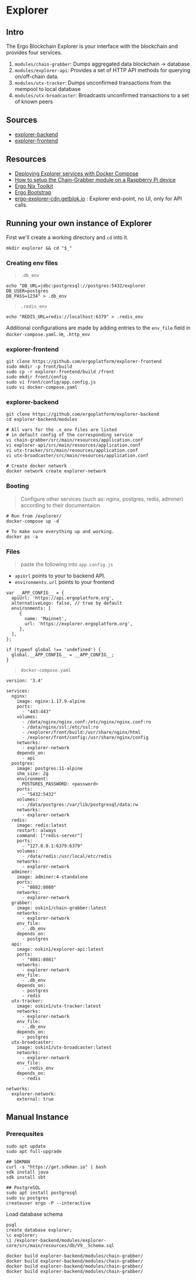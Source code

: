 # Explorer

## Intro 

The Ergo Blockchain Explorer is your interface with the blockchain and provides four services. 

1. `modules/chain-grabber`: Dumps aggregated data blockchain -> database
2. `modules/explorer-api`: Provides a set of HTTP API methods for querying on/off-chain data.
3. `modules/utx-tracker`: Dumps unconfirmed transactions from the mempool to local database
4. `modules/utx-broadcaster`: Broadcasts unconfirmed transactions to a set of known peers

## Sources

- [explorer-backend](https://github.com/ergoplatform/explorer-backend)
- [explorer-frontend](https://github.com/ergoplatform/explorer-frontend)


## Resources

- [Deploying Explorer services with Docker Compose](https://github.com/ergoplatform/explorer-backend/wiki/Deploying-explorer-services-with-docker-compose)
- [How to setup the Chain-Grabber module on a Raspberry Pi device](rpi-blockchain-explorer.md)
- [Ergo Nix Toolkit](https://github.com/ergoplatform/ergo-nix)
- [Ergo Bootstrap](https://github.com/ergoplatform/ergo-bootstrap)
- [ergo-explorer-cdn.getblok.io](https://ergo-explorer-cdn.getblok.io/) : Explorer end-point, no UI, only for API calls. 


## Running your own instance of Explorer 

First we'll create a working directory and `cd` into it. 

```
mkdir explorer && cd "$_"
```

### Creating env files


> `.db_env` 

```
echo "DB_URL=jdbc:postgresql://postgres:5432/explorer
DB_USER=postgres
DB_PASS=1234" > .db_env
```

> `.redis_env` 

```
echo "REDIS_URL=redis://localhost:6379" > .redis_env
```

Additional configurations are made by adding entries to the `env_file` field in `docker-compose.yaml`. ie, `.http_env`



### explorer-frontend

```
git clone https://github.com/ergoplatform/explorer-frontend
sudo mkdir -p front/build
sudo cp -r explorer-frontend/build /front
sudo mkdir front/config
sudo vi front/config/app.config.js
sudo vi docker-compose.yaml
```

### explorer-backend

```
git clone https://github.com/ergoplatform/explorer-backend
cd explorer-backend/modules

# All vars for the .x_env files are listed
# in default config of the corresponding service
vi chain-grabber/src/main/resources/application.conf
vi explorer-api/src/main/resources/application.conf
vi utx-tracker/src/main/resources/application.conf
vi utx-broadcaster/src/main/resources/application.conf

# Create docker network 
docker network create explorer-network
```

### Booting

> Configure other services (such as: nginx, postgres, redis, adminer) according to their documentaion

```
# Run from /explorer/
docker-compose up -d

# To make sure everything up and working.
docker ps -a
```


### Files
> paste the following into `app.config.js`

- `apiUrl` points to your to backend API. 
- `environments.url` points to your frontend

```
var __APP_CONFIG__ = {
  apiUrl: 'https://api.ergoplatform.org',
  alternativeLogo: false, // true by default
  environments: [
     {
       name: 'Mainnet',
       url: 'https://explorer.ergoplatform.org',
     },
  ],
};

if (typeof global !== 'undefined') {
  global.__APP_CONFIG__ = __APP_CONFIG__;
}
```

> `docker-compose.yaml`

```
version: '3.4'

services:
  nginx:
    image: nginx:1.17.9-alpine
    ports:
      - "443:443"
    volumes:
      - /data/nginx/nginx.conf:/etc/nginx/nginx.conf:ro
      - /data/nginx/ssl:/etc/ssl:ro
      - /explorer/front/build:/usr/share/nginx/html
      - /explorer/front/config:/usr/share/nginx/config
    networks:
      - explorer-network
    depends_on:
      - api
  postgres:
    image: postgres:11-alpine
    shm_size: 2g
    environment:
      POSTGRES_PASSWORD: <password>
    ports:
      - "5432:5432"
    volumes:
      - /data/postgres:/var/lib/postgresql/data:rw
    networks:
      - explorer-network
  redis:
    image: redis:latest
    restart: always
    command: ["redis-server"]
    ports:
      - "127.0.0.1:6379:6379"
    volumes:
      - /data/redis:/usr/local/etc/redis
    networks:
      - explorer-network
  adminer:
    image: adminer:4-standalone
    ports:
      - "8082:8080"
    networks:
      - explorer-network
  grabber:
    image: oskin1/chain-grabber:latest
    networks:
      - explorer-network
    env_file:
      - .db_env
    depends_on:
      - postgres
  api:
    image: oskin1/explorer-api:latest
    ports:
      - "8081:8081"
    networks:
      - explorer-network
    env_file:
      - .db_env
    depends_on:
      - postgres
      - redis
  utx-tracker:
    image: oskin1/utx-tracker:latest
    networks:
      - explorer-network
    env_file:
      - .db_env
    depends_on:
      - postgres
  utx-broadcaster:
    image: oskin1/utx-broadcaster:latest
    networks:
      - explorer-network
    env_file:
      - .redis_env
    depends_on:
      - redis

networks:
  explorer-network:
    external: true
```


## Manual Instance

### Prerequsites

```
sudo apt update
sudo apt full-upgrade

## SDKMAN
curl -s "https://get.sdkman.io" | bash
sdk install java
sdk install sbt

## PostgreSQL
sudo apt install postgresql
sudo su postgres
createuser ergo -P --interactive
```

Load database schema
```
psql
create database explorer;
\c explorer;
\i /explorer-backend/modules/explorer-core/src/main/resources/db/V9__Schema.sql
```




```
docker build explorer-backend/modules/chain-grabber/
docker build explorer-backend/modules/chain-grabber/
docker build explorer-backend/modules/chain-grabber/
docker build explorer-backend/modules/chain-grabber/
```

